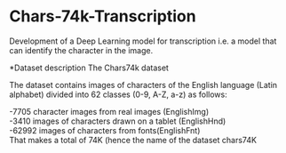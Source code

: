 # Chars-74k-Transcription
Development of a Deep Learning model for transcription i.e. a model that can identify the character in the image.

*Dataset description The Chars74k dataset 

The dataset contains images of characters of the English language (Latin alphabet) divided into 62 classes (0-9, A-Z, a-z) as follows:

-7705 character images from real images (EnglishImg)                                                                                                                    
-3410 images of characters drawn on a tablet (EnglishHnd)                                                                                                                 
-62992 images of characters from fonts(EnglishFnt)                                                                                                                                                                                                                                                                                             
That makes a total of 74K (hence the name of the dataset chars74K 
